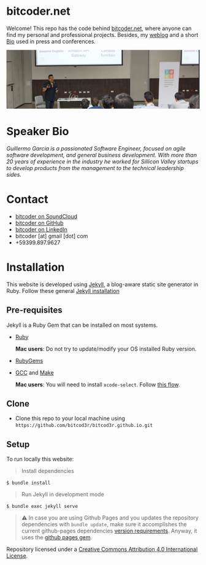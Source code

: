 # bitcoder.net

Welcome! This repo has the code behind [bitcoder.net](https://bitcoder.net/), where anyone can find my personal and professional projects. Besides, my [weblog](https://bitcoder.net/weblog.html) and a short [Bio](https://bitcoder.net/about.html) used in press and conferences.

![bitcoder.net](assets/images/wide-jg.jpg "Guillermo Garcia")

# Speaker Bio

_Guillermo Garcia is a passionated Software Engineer, focused on agile software development, and general business development. With more than 20 years of experience in the industry he worked for Sillicon Valley startups to develop products from the management to the technical leadership sides._

# Contact

- [bitcoder on SoundCloud](https://soundcloud.com/bitcoder/)
- [bitcoder on GitHub](https://github.com/bitcod3r/)
- [bitcoder on LinkedIn](https://www.linkedin.com/in/bitcoder/)
- bitcoder [at] gmail [dot] com
- +59399.897.9627

# Installation

This website is developed using [Jekyll](https://github.com/jekyll/jekyll), a blog-aware static site generator in Ruby. Follow these general [Jekyll installation](https://jekyllrb.com/docs/installation/)

## Pre-requisites
Jekyll is a Ruby Gem that can be installed on most systems.
  

- [Ruby](https://www.ruby-lang.org/en/downloads/)
  
  **Mac users**: Do not try to update/modify your OS installed Ruby version.
- [RubyGems](https://rubygems.org/pages/download) 
- [GCC](https://gcc.gnu.org/install/) and [Make](https://www.gnu.org/software/make/) 
  
  **Mac users**: You will need to install `xcode-select`. Follow [this flow](https://jekyllrb.com/docs/installation/macos/).

## Clone

- Clone this repo to your local machine using `https://github.com/bitcod3r/bitcod3r.github.io.git`

## Setup

To run locally this website:

> Install dependencies

```shell
$ bundle install
```
> Run Jekyll in development mode

```shell
$ bundle exec jekyll serve
```

> :warning: In case you are using Github Pages and you updates the repository dependencies with `bundle update`, make sure it accomplishes the current github-pages dependencies [version requirements](https://pages.github.com/versions/). Anyway, it uses the [github pages gem](https://github.com/github/pages-gem).

Repository licensed under a [Creative Commons Attribution 4.0 International License](http://choosealicense.com/licenses/cc-by-4.0/).
